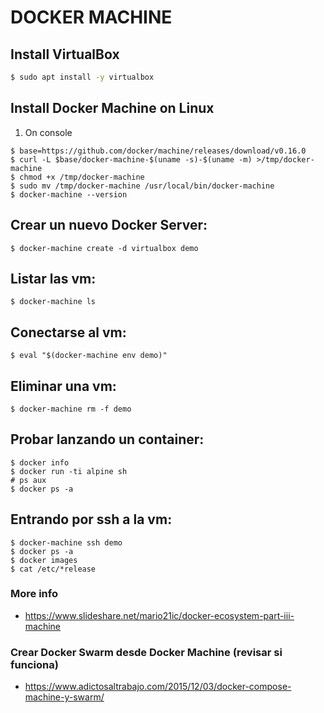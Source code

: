 # DOCKER MACHINE

## Install VirtualBox
```bash
$ sudo apt install -y virtualbox
```

## Install Docker Machine on Linux
1. On console
```console
$ base=https://github.com/docker/machine/releases/download/v0.16.0
$ curl -L $base/docker-machine-$(uname -s)-$(uname -m) >/tmp/docker-machine
$ chmod +x /tmp/docker-machine
$ sudo mv /tmp/docker-machine /usr/local/bin/docker-machine
$ docker-machine --version
```

## Crear un nuevo Docker Server:
```console
$ docker-machine create -d virtualbox demo
```

## Listar las vm:
```console
$ docker-machine ls
```

## Conectarse al vm:
```console
$ eval "$(docker-machine env demo)"
```

## Eliminar una vm:
```console
$ docker-machine rm -f demo
```

## Probar lanzando un container:
```console
$ docker info
$ docker run -ti alpine sh
# ps aux
$ docker ps -a
```

## Entrando por ssh a la vm:
```console
$ docker-machine ssh demo
$ docker ps -a
$ docker images
$ cat /etc/*release
```

### More info
- https://www.slideshare.net/mario21ic/docker-ecosystem-part-iii-machine 
### Crear Docker Swarm desde Docker Machine (revisar si funciona)
- https://www.adictosaltrabajo.com/2015/12/03/docker-compose-machine-y-swarm/  